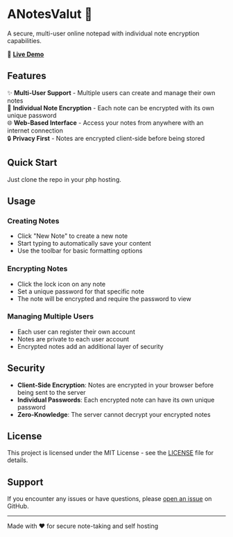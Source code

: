 # ANotesValut 📝

A secure, multi-user online notepad with individual note encryption capabilities.

🚀 **[Live Demo](https://anotesvalut.com)**

## Features

✨ **Multi-User Support** - Multiple users can create and manage their own notes  
🔐 **Individual Note Encryption** - Each note can be encrypted with its own unique password  
🌐 **Web-Based Interface** - Access your notes from anywhere with an internet connection  
🔒 **Privacy First** - Notes are encrypted client-side before being stored

## Quick Start

Just clone the repo in your php hosting.

## Usage

### Creating Notes
- Click "New Note" to create a new note
- Start typing to automatically save your content
- Use the toolbar for basic formatting options

### Encrypting Notes
- Click the lock icon on any note
- Set a unique password for that specific note
- The note will be encrypted and require the password to view

### Managing Multiple Users
- Each user can register their own account
- Notes are private to each user account
- Encrypted notes add an additional layer of security

## Security

- **Client-Side Encryption**: Notes are encrypted in your browser before being sent to the server
- **Individual Passwords**: Each encrypted note can have its own unique password
- **Zero-Knowledge**: The server cannot decrypt your encrypted notes

## License

This project is licensed under the MIT License - see the [LICENSE](LICENSE) file for details.

## Support

If you encounter any issues or have questions, please [open an issue](https://github.com/umairulh2001/anotesvault/issues) on GitHub.

---

Made with ❤️ for secure note-taking and self hosting